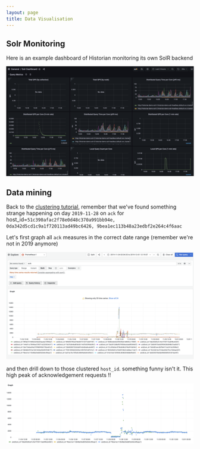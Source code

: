 ```yaml
---
layout: page
title: Data Visualisation
---
```



## Solr Monitoring
Here is an example dashboard of Historian monitoring its own SolR backend

![dataviz with grafana](../assets/images/dataviz.png)

## Data mining

Back to the [clustering tutorial](clustering), remember that we've found something strange happening on day `2019-11-28` on `ack` for host_id=`51c390afac2f78e0d48c370a991bb94e, 0da342d5cd1c9a1f720113ad49bc6426, 9bea1ec113b48a23edbf2e264c4f6aac` 

Let's first graph all `ack` measures in the correct date range (remember we're not in 2019 anymore)

![acks](../assets/images/acks.png)

and then drill down to those clustered `host_id`. something funny isn't it. This high peak of acknowledgement requests !!

![clusters](../assets/images/acks-clusters.png)